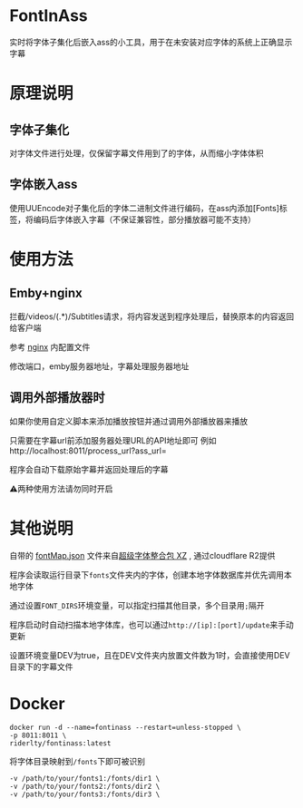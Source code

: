 # FontInAss

实时将字体子集化后嵌入ass的小工具，用于在未安装对应字体的系统上正确显示字幕 

# 原理说明

## 字体子集化

对字体文件进行处理，仅保留字幕文件用到了的字体，从而缩小字体体积

## 字体嵌入ass
使用UUEncode对子集化后的字体二进制文件进行编码，在ass内添加[Fonts]标签，将编码后字体嵌入字幕（不保证兼容性，部分播放器可能不支持）

# 使用方法

## Emby+nginx

拦截/videos/(.*)/Subtitles请求，将内容发送到程序处理后，替换原本的内容返回给客户端

参考 [nginx](https://github.com/RiderLty/fontInAss/tree/main/nginx) 内配置文件

修改端口，emby服务器地址，字幕处理服务器地址

## 调用外部播放器时

如果你使用自定义脚本来添加播放按钮并通过调用外部播放器来播放

只需要在字幕url前添加服务器处理URL的API地址即可 例如 http://localhost:8011/process_url?ass_url=

程序会自动下载原始字幕并返回处理后的字幕

⚠两种使用方法请勿同时开启

# 其他说明

自带的 [fontMap.json](https://github.com/RiderLty/fontInAss/blob/main/fontMap.json) 文件来自[超级字体整合包 XZ](https://vcb-s.com/archives/1114) , 通过cloudflare R2提供

程序会读取运行目录下`fonts`文件夹内的字体，创建本地字体数据库并优先调用本地字体

通过设置`FONT_DIRS`环境变量，可以指定扫描其他目录，多个目录用`;`隔开

程序启动时自动扫描本地字体库，也可以通过`http://[ip]:[port]/update`来手动更新 

设置环境变量DEV为true，且在DEV文件夹内放置文件数为1时，会直接使用DEV目录下的字幕文件

# Docker

```
docker run -d --name=fontinass --restart=unless-stopped \
-p 8011:8011 \
riderlty/fontinass:latest
```
将字体目录映射到`/fonts`下即可被识别
```
-v /path/to/your/fonts1:/fonts/dir1 \
-v /path/to/your/fonts2:/fonts/dir2 \
-v /path/to/your/fonts3:/fonts/dir3 \
```


